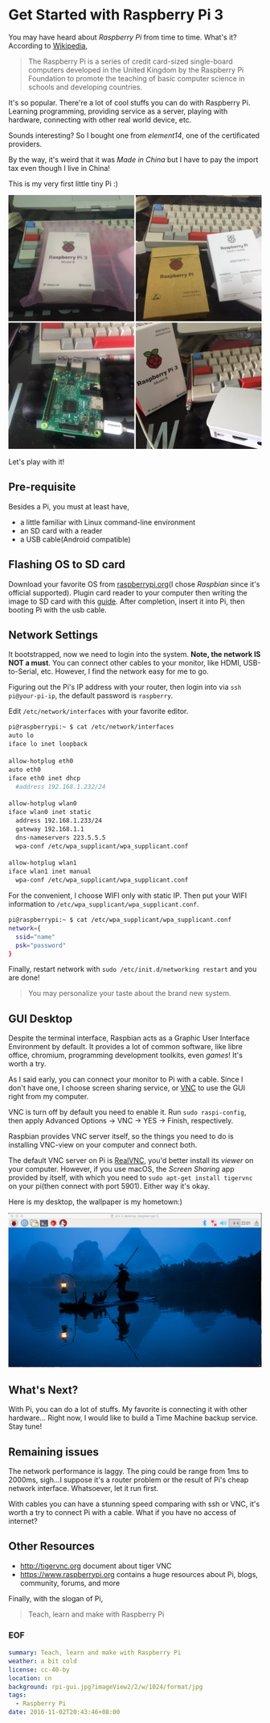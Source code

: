 Get Started with Raspberry Pi 3
===
You may have heard about *Raspberry Pi* from time to time. What's it? According to [Wikipedia][wiki],

> The Raspberry Pi is a series of credit card-sized single-board computers developed in the United Kingdom by the Raspberry Pi Foundation to promote the teaching of basic computer science in schools and developing countries.

It's so popular. There're a lot of cool stuffs you can do with Raspberry Pi. Learning programming, providing service as a server, playing with hardware, connecting with other real world device, etc.

Sounds interesting? So I bought one from *element14*, one of the certificated providers.

By the way, it's weird that it was *Made in China* but I have to pay the import tax even though I live in China!

This is my very first little tiny Pi :)

![Raspberry Pi 3](rpi.jpg?imageView2/2/w/1024/format/jpg)

Let's play with it!

## Pre-requisite
Besides a Pi, you must at least have,

- a little familiar with Linux command-line environment
- an SD card with a reader
- a USB cable(Android compatible)

## Flashing OS to SD card
Download your favorite OS from [raspberrypi.org][os](I chose *Raspbian* since it's official supported). Plugin card reader to your computer then writing the image to SD card with this [guide][installation guide]. After completion, insert it into Pi, then booting Pi with the usb cable.

## Network Settings
It bootstrapped, now we need to login into the system. **Note, the network IS NOT a must**. You can connect other cables to your monitor, like HDMI, USB-to-Serial, etc. However, I find the network easy for me to go.

Figuring out the Pi's IP address with your router, then login into via `ssh pi@your-pi-ip`, the default password is `raspberry`.

Edit `/etc/network/interfaces` with your favorite editor.

```sh
pi@raspberrypi:~ $ cat /etc/network/interfaces
auto lo
iface lo inet loopback

allow-hotplug eth0
auto eth0
iface eth0 inet dhcp
  #address 192.168.1.232/24

allow-hotplug wlan0
iface wlan0 inet static
  address 192.168.1.233/24
  gateway 192.168.1.1
  dns-nameservers 223.5.5.5
  wpa-conf /etc/wpa_supplicant/wpa_supplicant.conf

allow-hotplug wlan1
iface wlan1 inet manual
  wpa-conf /etc/wpa_supplicant/wpa_supplicant.conf
```

For the convenient, I choose WIFI only with static IP. Then put your WIFI information to `/etc/wpa_supplicant/wpa_supplicant.conf`.

```sh
pi@raspberrypi:~ $ cat /etc/wpa_supplicant/wpa_supplicant.conf
network={
  ssid="name"
  psk="password"
}
```

Finally, restart network with `sudo /etc/init.d/networking restart` and you are done!

> You may personalize your taste about the brand new system.

## GUI Desktop
Despite the terminal interface, Raspbian acts as a Graphic User Interface Environment by default. It provides a lot of common software, like libre office, chromium, programming development toolkits, even *games*! It's worth a try.

As I said early, you can connect your monitor to Pi with a cable. Since I don't have one, I choose screen sharing service, or [VNC][vnc] to use the GUI right from my computer.

VNC is turn off by default you need to enable it. Run `sudo raspi-config`, then apply Advanced Options -> VNC -> YES -> Finish, respectively.

Raspbian provides VNC server itself, so the things you need to do is installing VNC-view on your computer and connect both.

The default VNC server on Pi is [RealVNC][realvnc], you'd better install its *viewer* on your computer. However, if you use macOS, the *Screen Sharing* app provided by itself, with which you need to `sudo apt-get install tigervnc` on your pi(then connect with port 5901). Either way it's okay.

Here is my desktop, the wallpaper is my hometown:)

![wallpaper](rpi-gui.jpg?imageView2/2/w/1024/format/jpg)

## What's Next?
With Pi, you can do a lot of stuffs. My favorite is connecting it with other hardware... Right now, I would like to build a Time Machine backup service. Stay tune! 

## Remaining issues
The network performance is laggy. The ping could be range from 1ms to 2000ms, sigh...I suppose it's a router problem or the result of Pi's cheap network interface. Whatsoever, let it run first.

With cables you can have a stunning speed comparing with ssh or VNC, it's worth a try to connect Pi with a cable. What if you have no access of internet?

## Other Resources
- http://tigervnc.org document about tiger VNC
- https://www.raspberrypi.org contains a huge resources about Pi, blogs, community, forums, and more

Finally, with the slogan of Pi,

> Teach, learn and make with Raspberry Pi

### EOF
```yaml
summary: Teach, learn and make with Raspberry Pi
weather: a bit cold
license: cc-40-by
location: cn
background: rpi-gui.jpg?imageView2/2/w/1024/format/jpg
tags:
  - Raspberry Pi
date: 2016-11-02T20:43:46+08:00
```

[wiki]: https://en.wikipedia.org/wiki/Raspberry_Pi
[os]: https://www.raspberrypi.org/downloads/
[installation guide]: https://www.raspberrypi.org/documentation/installation/installing-images/README.md
[vnc]: https://en.wikipedia.org/wiki/Virtual_Network_Computing
[RealVNC]: https://www.realvnc.com
